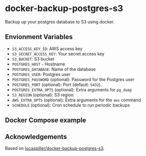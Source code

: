 # docker-backup-postgres-s3

Backup up your postgres database to S3 using docker.


## Envionment Variables

- `S3_ACCESS_KEY_ID`: AWS access key
- `S3_SECRET_ACCESS_KEY`: Your secret access key
- `S3_BUCKET`: S3 bucket
- `POSTGRES_HOST` - Hostname
- `POSTGRES_DATABASE`: Name of the database
- `POSTGRES_USER`: Postgres user
- `POSTGRES_PASSWORD` (optional): Password for the Postgres user
- `POSTGRES_PORT` (optional): Port (default: `5432`).
- `POSTGRES_EXTRA_OPTS` (optional): Extra arguments for `pg_dump`
- `S3_REGION` (optional): S3 region
- `AWS_EXTRA_OPTS` (optional): Extra arguments for the `aws` command
- `SCHEDULE` (optional): Cron schedule to run periodic backups

## Docker Compose example


## Acknowledgements

Based on [lucaspiller/docker-backup-postgres-s3](https://github.com/lucaspiller/docker-backup-postgres-s3).
